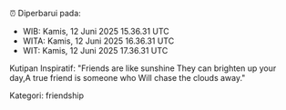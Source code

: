 ⏰ Diperbarui pada:
- WIB: Kamis, 12 Juni 2025 15.36.31 UTC
- WITA: Kamis, 12 Juni 2025 16.36.31 UTC
- WIT: Kamis, 12 Juni 2025 17.36.31 UTC

Kutipan Inspiratif:
"Friends are like sunshine They can brighten up your day,A true friend is someone who Will chase the clouds away."


Kategori: friendship

